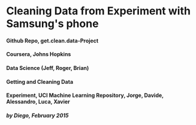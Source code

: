 # Cleaning Data from Experiment with Samsung's phone
#### Github Repo, get.clean.data-Project
#### Coursera, Johns Hopkins
#### Data Science (Jeff, Roger, Brian)
#### Getting and Cleaning Data
#### Experiment, UCI Machine Learning Repository, Jorge, Davide, Alessandro, Luca, Xavier
##### by Diego, February 2015




